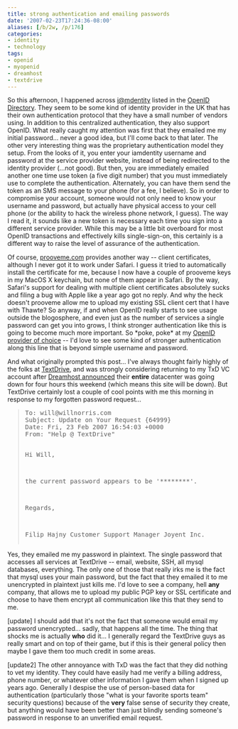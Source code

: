 ```yaml
---
title: strong authentication and emailing passwords
date: '2007-02-23T17:24:36-08:00'
aliases: [/b/2w, /p/176]
categories:
- identity
- technology
tags:
- openid
- myopenid
- dreamhost
- textdrive
---
```

So this afternoon, I happened across [i@mdentity][] listed in the [OpenID Directory][].  They seem to be some kind of identity provider in the UK that has their own authentication protocol that they have a small number of vendors using.  In addition to this centralized authentication, they also support OpenID.  What really caught my attention was first that they emailed me my initial password... never a good idea, but I'll come back to that later.  The other very interesting thing was the proprietary authentication model they setup.  From the looks of it, you enter your iamdentity username and password at the service provider website, instead of being redirected to the identity provider (...not good).  But then, you are immediately emailed another one time use token (a five digit number) that you must immediately use to complete the authentication.  Alternately, you can have them send the token as an SMS message to your phone (for a fee, I believe).  So in order to compromise your account, someone would not only need to know your username and password, but actually have physical access to your cell phone (or the ability to hack the wireless phone network, I guess).  The way I read it, it sounds like a new token is necessary each time you sign into a different service provider.  While this may be a little bit overboard for most OpenID transactions and effectively kills single-sign-on, this certainly is a different way to raise the level of assurance of the authentication.  

Of course, [prooveme.com][] provides another way -- client certificates, although I never got it to work under Safari.  I guess it tried to automatically install the certificate for me, because I now have a couple of prooveme keys in my MacOS X keychain, but none of them appear in Safari. By the way, Safari's support for dealing with multiple client certificates absolutely sucks and filing a bug with Apple like a year ago got no reply.  And why the heck doesn't prooveme allow me to upload my existing SSL client cert that I have with Thawte?  So anyway, if and when OpenID really starts to see usage outside the blogosphere, and even just as the number of services a single password can get you into grows, I think stronger authentication like this is going to become much more important.  So \*poke, poke\* at my [OpenID provider of choice][MyOpenID] -- I'd love to see some kind of stronger authentication along this line that is beyond simple username and password.

And what originally prompted this post... I've always thought fairly highly of the folks at [TextDrive][], and was strongly considering returning to my TxD VC account after [Dreamhost announced][] their **entire** datacenter was going down for four hours this weekend (which means this site will be down).  But TextDrive certainly lost a couple of cool points with me this morning in response to my forgotten password request...

<blockquote><pre>
To: will@willnorris.com
Subject: Update on Your Request {64999}
Date: Fri, 23 Feb 2007 16:54:03 +0000
From: "Help @ TextDrive" <help@textdrive.com>

Hi Will,

the current password appears to be '********'.

Regards,

Filip Hajny
Customer Support Manager
Joyent Inc.
</pre></blockquote>

Yes, they emailed me my password in plaintext.  The single password that accesses all services at TextDrive -- email, website, SSH, all mysql databases, everything.  The only one of those that really irks me is the fact that mysql uses your main password, but the fact that they emailed it to me unencrypted in plaintext just kills me.  I'd love to see a company, hell **any** company, that allows me to upload my public PGP key or SSL certificate and choose to have them encrypt all communication like this that they send to me.

[update] I should add that it's not the fact that someone would email my password unencrypted... sadly, that happens all the time.  The thing that shocks me is actually **who** did it... I generally regard the TextDrive guys as really smart and on top of their game, but if this is their general policy then maybe I gave them too much credit in some areas.

[update2] The other annoyance with TxD was the fact that they did nothing to vet my identity.  They could have easily had me verify a billing address, phone number, or whatever other information I gave them when I signed up years ago.  Generally I despise the use of person-based data for authentication (particularly those "what is your favorite sports team" security questions) because of the **very** false sense of security they create, but anything would have been better than just blindly sending someone's password in response to an unverified email request.

[i@mdentity]: http://iamdentity.com/
[OpenID Directory]: http://openiddirectory.com/
[prooveme.com]: http://prooveme.com/
[MyOpenID]: http://myopenid.com/
[TextDrive]: http://textdrive.com/
[Dreamhost announced]: http://www.dreamhoststatus.com/2007/02/22/planned-power-outage/
